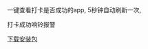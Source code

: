 一键查看打卡是否成功的app, 5秒钟自动刷新一次,

打卡成功响铃报警

[下载安装包](https://github.com/degjeg/mllcard/blob/master/app-debug.apk)